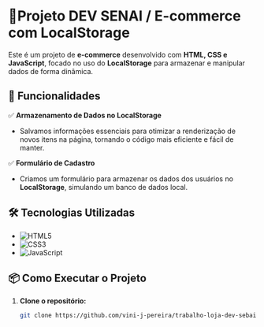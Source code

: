 # 🛒Projeto DEV SENAI / E-commerce com LocalStorage  

Este é um projeto de **e-commerce** desenvolvido com **HTML, CSS e JavaScript**, focado no uso do **LocalStorage** para armazenar e manipular dados de forma dinâmica.  

## 🚀 Funcionalidades  

✅ **Armazenamento de Dados no LocalStorage**  
- Salvamos informações essenciais para otimizar a renderização de novos itens na página, tornando o código mais eficiente e fácil de manter.  

✅ **Formulário de Cadastro**  
- Criamos um formulário para armazenar os dados dos usuários no **LocalStorage**, simulando um banco de dados local.  

## 🛠️ Tecnologias Utilizadas  

- ![HTML5](https://img.shields.io/badge/HTML5-E34F26?style=for-the-badge&logo=html5&logoColor=white)  
- ![CSS3](https://img.shields.io/badge/CSS3-1572B6?style=for-the-badge&logo=css3&logoColor=white)  
- ![JavaScript](https://img.shields.io/badge/JavaScript-F7DF1E?style=for-the-badge&logo=javascript&logoColor=black)  

## 📦 Como Executar o Projeto  

1. **Clone o repositório:**  
   ```sh
   git clone https://github.com/vini-j-pereira/trabalho-loja-dev-sebai.git

